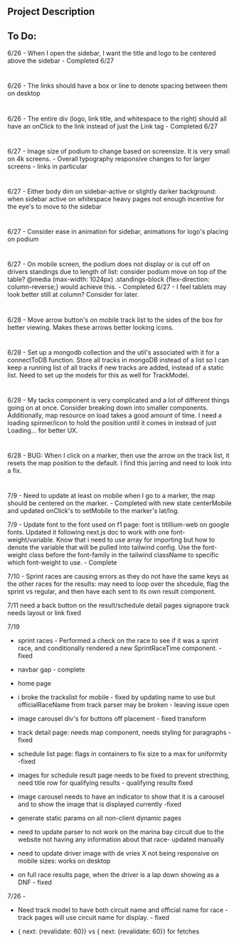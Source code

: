 ## Project Description


## To Do:
6/26 - When I open the sidebar, I want the title and logo to be centered above the sidebar - Completed 6/27
#
6/26 - The links should have a box or line to denote spacing between them on desktop
#
6/26 - The entire div (logo, link title, and whitespace to the right) should all have an onClick to the link instead of just the Link tag - Completed 6/27
#
6/27 - Image size of podium to change based on screensize. It is very small on 4k screens.
     - Overall typography responsive changes to for larger screens - links in particular
#
6/27 - Either body dim on sidebar-active or slightly darker background: when sidebar active on whitespace heavy pages not enough incentive for the eye's to move to the sidebar
#
6/27 - Consider ease in animation for sidebar, animations for logo's placing on podium
#
6/27 - On mobile screen, the podium does not display or is cut off on drivers standings due to length of list: consider podium move on top of the table? @media (max-width: 1024px) .standings-block {flex-direction: column-reverse;} would achieve this. - Completed 6/27
    - I feel tablets may look better still at column? Consider for later.
#
6/28 - Move arrow button's on mobile track list to the sides of the box for better viewing. Makes these arrows better looking icons.
#
6/28 - Set up a mongodb collection and the util's associated with it for a connectToDB function. Store all tracks in mongoDB instead of a list so I can keep a running list of all tracks if new tracks are added, instead of a static list. Need to set up the models for this as well for TrackModel.
#
6/28 - My tacks component is very complicated and a lot of different things going on at once. Consider breaking down into smaller components. Additionally, map resource on load takes a good amount of time. I need a loading spinner/icon to hold the position until it comes in instead of just Loading... for better UX.
#
6/28 - BUG: When I click on a marker, then use the arrow on the track list, it resets the map position to the default. I find this jarring and need to look into a fix.


#
7/9 - Need to update at least on mobile when I go to a marker, the map should be centered on the marker. - Completed with new state centerMobile and updated onClick's to setMobile to the marker's lat/lng.

7/9 - Update font to the font used on f1 page: font is titillium-web on google fonts. Updated it following next.js doc to work with one font-weight/variable. Know that i need to use array for importing but how to denote the variable that will be pulled into tailwind config. Use the font-weight class before the font-family in the tailwind className to specific which font-weight to use. - Complete

7/10 - Sprint races are causing errors as they do not have the same keys as the other races for the results: may need to loop over the shcedule, flag the sprint vs regular, and then have each sent to its own result component.


7/11 need a back button on the result/schedule detail pages
signapore track needs layout or link fixed



7/19
- sprint races - Performed a check on the race to see if it was a sprint race, and conditionally rendered a new SprintRaceTime component. -fixed

- navbar gap - complete

- home page

- i broke the trackslist for mobile - fixed by updating name to use but officialRaceName from track parser may be broken - leaving issue open

- image carousel div's for buttons off placement - fixed transform

- track detail page: needs map component, needs styling for paragraphs -fixed

- schedule list page: flags in containers to fix size to a max for uniformity -fixed

- images for schedule result page needs to be fixed to prevent strecthing, need title row for qualifying results - qualifying results fixed

- image carousel needs to have an indicator to show that it is a carousel and to show the image that is displayed currently -fixed

- generate static params on all non-client dynamic pages

- need to update parser to not work on the marina bay circuit due to the website not having any information about that race- updated manually

- need to update driver image with de vries X not being responsive on mobile sizes: works on desktop

- on full race results page, when the driver is a lap down showing as a DNF - fixed


7/26 -
- Need track model to have both circuit name and official name for race - track pages will use circuit name for display.  - fixed




- { next: {revalidate: 60}} vs { next: {revalidate: 60}} for fetches
